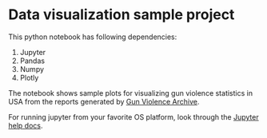 # Data visualization sample project

This python notebook has following dependencies:
1. Jupyter
2. Pandas
3. Numpy
4. Plotly

The notebook shows sample plots for visualizing gun violence statistics in USA from the reports generated by [Gun Violence Archive](https://www.gunviolencearchive.org/mass-shooting).

For running jupyter from your favorite OS platform, look through the [Jupyter help docs](https://jupyter-notebook-beginner-guide.readthedocs.io/en/latest/execute.html#:~:text=You%20can%20run%20the%20notebook,the%20menu%20Kernel%20%2D%3E%20Restart.).
